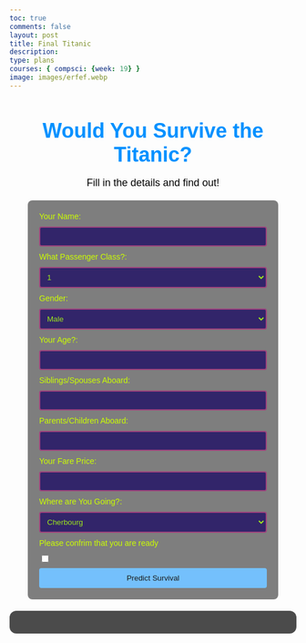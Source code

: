 ```yaml
---
toc: true
comments: false
layout: post
title: Final Titanic
description: 
type: plans
courses: { compsci: {week: 19} }
image: images/erfef.webp
---
```


<html lang="en">
<head>
    <meta charset="UTF-8">
    <meta name="viewport" content="width=device-width, initial-scale=1.0">
    <title>Titanic Survival Prediction</title>
    <style>
        /* Global Styles */
        body {
            color: #a02121;
            font-family: Arial, sans-serif;
            padding: 20px;
            background-image: url('../images/titanic.png');
            background-size: cover;
            background-position: center;
            background-repeat: no-repeat;
        }
        /* Header Styles */
        header {
            text-align: center;
            margin-bottom: 20px;
        }
        header h1 {
            color: #0091ff;
            font-size: 36px;
            margin-bottom: 10px;
        }
        header p {
            color: #000000;
            font-size: 18px;
        }
        /* Form Styles */ 
        form {
            max-width: 400px;
            margin: 0 auto;
            background-color: rgba(0, 0, 0, 0.5);
            padding: 20px;
            border-radius: 8px;
        }
        label {
            display: block;
            margin-bottom: 10px;
            color: #ccff00; /* Changed label color to a cool blue */
        }
        input[type="text"],
        input[type="number"],
        select {
            width: 100%;
            padding: 8px;
            margin-bottom: 10px;
            background-color: #32256a; /* Changed input box color to a darker gray */
            border: 2px solid #9f427d; /* Added a border */
            border-radius: 4px;
            color: #9ee91c;
            box-sizing: border-box; /* Added box-sizing to include border in width calculation */
        }
        input[type="checkbox"] {
            margin-bottom: 10px;
        }
        button {
            width: 100%;
            padding: 10px 20px;
            background-color: #74C0FC;
            border: none;
            border-radius: 4px;
            color: #1A1A1A;
            cursor: pointer;
        }
        button:hover {
            background-color: #000000;
        }
        /* Result Styles */
        #result {
            margin-top: 20px;
            padding: 20px;
            background-color: rgba(0, 0, 0, 0.7);
            border-radius: 12px;
        }
        #result h2 {
            color: #74C0FC;
            margin-bottom: 10px;
        }
        #result p {
            margin-bottom: 5px;
            color: #000000; /* Changed text color to white */
        }
    </style>
</head>
<body>
    <header>
        <h1>Would You Survive the Titanic?</h1>
        <p>Fill in the details and find out!</p>
    </header>
    <form id="titanicForm">
        <label for="name">Your Name:</label>
        <input type="text" id="name" name="name" required><br>
        <label for="pclass">What Passenger Class?:</label>
        <select id="pclass" name="pclass" required>
            <option value="1">1</option>
            <option value="2">2</option>
            <option value="3">3</option>
        </select><br>
        <label for="sex">Gender:</label>
        <select id="sex" name="sex" required>
            <option value="male">Male</option>
            <option value="female">Female</option>
        </select><br>
        <label for="age">Your Age?:</label>
        <input type="number" id="age" name="age" required><br>
        <label for="sibsp">Siblings/Spouses Aboard:</label>
        <input type="number" id="sibsp" name="sibsp" required><br>
        <label for="parch">Parents/Children Aboard:</label>
        <input type="number" id="parch" name="parch" required><br>
        <label for="fare">Your Fare Price:</label>
        <input type="number" id="fare" name="fare" required><br>
        <label for="embarked">Where are You Going?:</label>
        <select id="embarked" name="embarked" required>
            <option value="C">Cherbourg</option>
            <option value="Q">Queenstown</option>
            <option value="S">Southampton</option>
        </select><br>
        <label for="alone">Please confrim that you are ready</label>
        <input type="checkbox" id="alone" name="alone"><br>
        <button type="button" onclick="predictSurvival()">Predict Survival</button>
    </form>
    <div id="result"></div>
    <script>
        function predictSurvival() {
            var form = document.getElementById('titanicForm');
            var formData = new FormData(form);
            fetch('http://localhost:8086/api/titanic/predict', {
                method: 'POST',
                headers: {
                    'Content-Type': 'application/json',
                    'Accept': 'application/json'
                },
                body: JSON.stringify(Object.fromEntries(formData))
            })
            .then(response => response.json())
            .then(data => {
                var resultDiv = document.getElementById('result');
                resultDiv.innerHTML = '<h2>Prediction Result</h2>';
                for (var key in data) {
                    resultDiv.innerHTML += '<p>' + key + ': ' + data[key] + '</p>';
                }
            })
            .catch(error => {
                console.error('Error:', error);
            });
        }
    </script>
</body>
</html>
